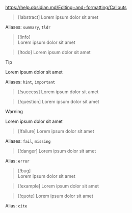 
https://help.obsidian.md/Editing+and+formatting/Callouts


> [!abstract] 
> Lorem ipsum dolor sit amet

Aliases: `summary`, `tldr`

> [!info]  
> Lorem ipsum dolor sit amet

> [!todo] 
>  Lorem ipsum dolor sit amet

> [!tip] 
>  Lorem ipsum dolor sit amet

Aliases: `hint`, `important`

> [!success] 
> Lorem ipsum dolor sit amet

> [!question] 
>  Lorem ipsum dolor sit amet

> [!warning] 
>  Lorem ipsum dolor sit amet

> [!failure] 
>  Lorem ipsum dolor sit amet

Aliases: `fail`, `missing`

> [!danger] 
>  Lorem ipsum dolor sit amet

Alias: `error`

> [!bug]  
> Lorem ipsum dolor sit amet

> [!example] 
> Lorem ipsum dolor sit amet

> [!quote] 
> Lorem ipsum dolor sit amet

Alias: `cite`